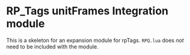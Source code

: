 # RP\_Tags unitFrames Integration module

This is a skeleton for an expansion module for rpTags.
`RPQ.lua` does *not* need to be included with the module.
